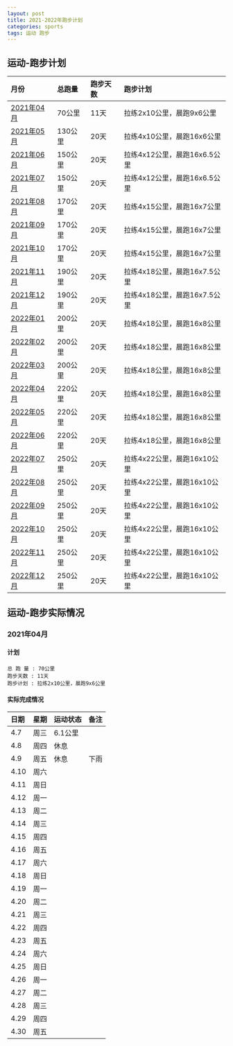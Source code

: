 ```yaml
---
layout: post
title: 2021-2022年跑步计划
categories: sports 
tags: 运动 跑步
---
```


## 运动-跑步计划

| 月份 |  总跑量 | 跑步天数 | 跑步计划 |
| :--------- | :------ | :--- | :----------- |
| [2021年04月](#2021年04月) | 70公里  | 11天 | 拉练2x10公里，晨跑9x6公里 |
| [2021年05月](#2021年05月) | 130公里 | 20天 | 拉练4x10公里，晨跑16x6公里 |
| [2021年06月](#2021年06月) | 150公里 | 20天 | 拉练4x12公里，晨跑16x6.5公里 |
| [2021年07月](#2021年07月) | 150公里 | 20天 | 拉练4x12公里，晨跑16x6.5公里 |
| [2021年08月](#2021年08月) | 170公里 | 20天 | 拉练4x15公里，晨跑16x7公里 |
| [2021年09月](#2021年09月) | 170公里 | 20天 | 拉练4x15公里，晨跑16x7公里 |
| [2021年10月](#2021年10月) | 170公里 | 20天 | 拉练4x15公里，晨跑16x7公里 |
| [2021年11月](#2021年11月) | 190公里 | 20天 | 拉练4x18公里，晨跑16x7.5公里 |
| [2021年12月](#2021年12月) | 190公里 | 20天 | 拉练4x18公里，晨跑16x7.5公里 |
| [2022年01月](#2022年01月) | 200公里 | 20天 | 拉练4x18公里，晨跑16x8公里 |
| [2022年02月](#2022年02月) | 200公里 | 20天 | 拉练4x18公里，晨跑16x8公里 |
| [2022年03月](#2022年03月) | 200公里 | 20天 | 拉练4x18公里，晨跑16x8公里 |
| [2022年04月](#2022年04月) | 220公里 | 20天 | 拉练4x18公里，晨跑16x8公里 |
| [2022年05月](#2022年05月) | 220公里 | 20天 | 拉练4x18公里，晨跑16x8公里 |
| [2022年06月](#2022年06月) | 220公里 | 20天 | 拉练4x18公里，晨跑16x8公里 |
| [2022年07月](#2022年07月) | 250公里 | 20天 | 拉练4x22公里，晨跑16x10公里 |
| [2022年08月](#2022年08月) | 250公里 | 20天 | 拉练4x22公里，晨跑16x10公里 |
| [2022年09月](#2022年09月) | 250公里 | 20天 | 拉练4x22公里，晨跑16x10公里 |
| [2022年10月](#2022年10月) | 250公里 | 20天 | 拉练4x22公里，晨跑16x10公里 |
| [2022年11月](#2022年11月) | 250公里 | 20天 | 拉练4x22公里，晨跑16x10公里 |
| [2022年12月](#2022年12月) | 250公里 | 20天 | 拉练4x22公里，晨跑16x10公里 |

## 运动-跑步实际情况

### 2021年04月
#### 计划
    总 跑 量 : 70公里
    跑步天数 : 11天
    跑步计划 : 拉练2x10公里，晨跑9x6公里

#### 实际完成情况
| 日期 | 星期 | 运动状态 | 备注 |
| :--- | :--- | :--- | :--- |
| 4.7  | 周三 | 6.1公里 | | 
| 4.8  | 周四 | 休息  | | 
| 4.9  | 周五 | 休息  | 下雨 | 
| 4.10 | 周六 |  |  |  
| 4.11 | 周日 |  |  |  
| 4.12 | 周一 |  |  |  
| 4.13 | 周二 |  |  |  
| 4.14 | 周三 |  |  |  
| 4.15 | 周四 |  |  |  
| 4.16 | 周五 |  |  |  
| 4.17 | 周六 |  |  |  
| 4.18 | 周日 |  |  |  
| 4.19 | 周一 |  |  |  
| 4.20 | 周二 |  |  |  
| 4.21 | 周三 |  |  |  
| 4.22 | 周四 |  |  |  
| 4.23 | 周五 |  |  |  
| 4.24 | 周六 |  |  |  
| 4.25 | 周日 |  |  |  
| 4.26 | 周一 |  |  |  
| 4.27 | 周二 |  |  |  
| 4.28 | 周三 |  |  |  
| 4.29 | 周四 |  |  |  
| 4.30 | 周五 |  |  |  
